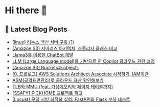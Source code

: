 # Hi there 👋


## 📕 Latest Blog Posts

<ul><li><a href='https://wsw3727.tistory.com/97' target='_blank'>[linux] 리눅스 백신 서버 구축 (1)</a></li><li><a href='https://wsw3727.tistory.com/96' target='_blank'>[Amazon S3] 서버리스 아키텍처, 스토리지 클래스 비교</a></li><li><a href='https://wsw3727.tistory.com/95' target='_blank'>Llama3를 이용한 ChatBot 개발</a></li><li><a href='https://wsw3727.tistory.com/94' target='_blank'>LLM (Large Language model)를 기반으로 한 Copilot 클라우드 권한 설정</a></li><li><a href='https://wsw3727.tistory.com/93' target='_blank'>[Amazon S3] Buckets과 objects</a></li><li><a href='https://wsw3727.tistory.com/92' target='_blank'>[0. 프롤로그]  AWS Solutions Architect Associate 시작하기, IAM이란</a></li><li><a href='https://wsw3727.tistory.com/91' target='_blank'>ASM(공격표면관리)로 클라우드 자산 확인해보기</a></li><li><a href='https://wsw3727.tistory.com/88' target='_blank'>TLB와 MMU (feat. 가상메모리와 페이지 테이블까지)</a></li><li><a href='https://wsw3727.tistory.com/87' target='_blank'>[SSAFY] PICKHOME 프로젝트 회고</a></li><li><a href='https://wsw3727.tistory.com/86' target='_blank'>[Locust] 모델 서빙 최적화 실험: FastAPI와 Flask 부하 테스트</a></li></ul>